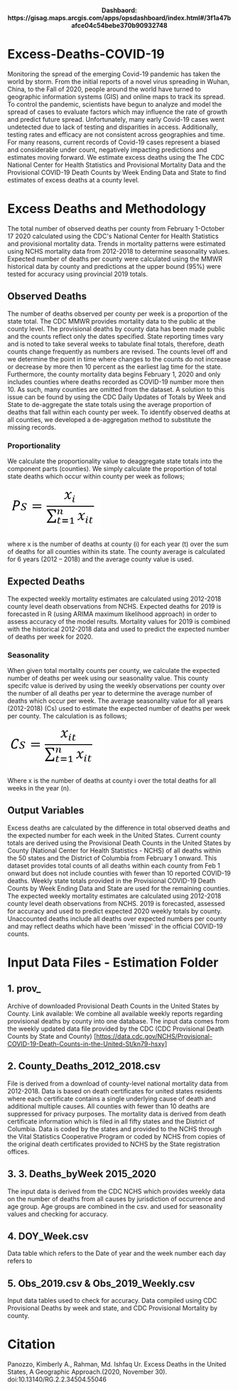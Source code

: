 <p align="center">
<b>Dashbaord: https://gisag.maps.arcgis.com/apps/opsdashboard/index.html#/3f1a47bafce04c54bebe370b90932748</b>
<p align="left">
 
# Excess-Deaths-COVID-19
Monitoring the spread of the emerging Covid-19 pandemic has taken the world by storm. From the initial reports of a novel virus spreading in Wuhan, China, to the Fall of 2020, people around the world have turned to geographic information systems (GIS) and online maps to track its spread. To control the pandemic, scientists have begun to analyze and model the spread of cases to evaluate factors which may influence the rate of growth and predict future spread. Unfortunately, many early Covid-19 cases went undetected due to lack of testing and disparities in access. Additionally, testing rates and efficacy are not consistent across geographies and time. For many reasons, current records of Covid-19 cases represent a biased and considerable under count, negatively impacting predictions and estimates moving forward. We estimate excess deaths using the The CDC National Center for Health Statistics and Provisional Mortality Data and the Provisional COVID-19 Death Counts by Week Ending Data and State to find estimates of excess deaths at a county level.

# Excess Deaths and Methodology
The total number of observed deaths per county from February 1-October 17 2020 calculated using the CDC's National Center for Health Statistics and provisional mortality data. Trends in mortality patterns were estimated using NCHS mortality data from 2012-2018 to determine seasonality values. Expected number of deaths per county were calculated using the MMWR historical data by county and predictions at the upper bound (95%) were tested for accuracy using provincial 2019 totals.

## Observed Deaths 
The number of deaths observed per county per week is a proportion of the state total. The CDC MMWR provides mortality data to the public at the county level. The provisional deaths by county data has been made public and the counts reflect only the dates specified. State reporting times vary and is noted to take several weeks to tabulate final totals, therefore, death counts change frequently as numbers are revised. The counts level off and we determine the point in time where changes to the counts do not increase or decrease by more then 10 percent as the earliest lag time for the state.  Furthermore, the county mortality data begins February 1, 2020 and only includes counties where deaths recorded as COVID-19 number more then 10. As such, many counties are omitted from the dataset. A solution to this issue can be found by using the CDC Daily Updates of Totals by Week and State to de-aggregate the state totals using the average proportion of deaths that fall within each county per week. 
To identify observed deaths at all counties, we developed a de-aggregation method to substitute the missing records. 
### Proportionality 
We calculate the proportionality value to deaggregate state totals into the component parts (counties). We simply calculate the proportion of total state deaths which occur within county per week as follows;

![alt text](equations/eq_2.PNG)

where x is the number of deaths at county (i) for each year (t) over the sum of deaths for all counties within its state. The county average is calculated for 6 years (2012 – 2018) and the average county value is used. 

## Expected Deaths
The expected weekly mortality estimates are calculated using 2012-2018 county level death observations from NCHS. Expected deaths for 2019 is forecasted in R (using ARIMA maximum likelihood approach) in order to assess accuracy of the model results. Mortality values for 2019 is combined with the historical 2012-2018 data and used to predict the expected number of deaths per week for 2020.
### Seasonality 
When given total mortality counts per county, we calculate the expected number of deaths per week using our seasonality value. This county specifc value is derived by using the weekly observations per county over the number of all deaths per year to determine the average number of deaths which occur per week. The average seasonality value for all years (2012-2018) (Cs) used to estimate the expected number of deaths per week per county. The calculation is as follows;

![alt text](equations/eq_1.PNG)

Where x is the number of deaths at county i over the total deaths for all weeks in the year (n). 

## Output Variables
Excess deaths are calculated by the difference in total observed deaths and the expected number for each week in the United States.  Current county totals are derived using the Provisional Death Counts in the United States by County (National Center for Health Statistics - NCHS) of all deaths within the 50 states and the District of Columbia from February 1 onward. This dataset provides total counts of all deaths within each county from Feb 1 onward but does not include counties with fewer than 10 reported COVID-19 deaths.  Weekly state totals provided in the Provisional COVID-19 Death Counts by Week Ending Data and State are used for the remaining counties. 
The expected weekly mortality estimates are calculated using 2012-2018 county level death observations from NCHS. 2019 is forecasted, assessed for accuracy and used to predict expected 2020 weekly totals by county.
Unaccounted deaths include all deaths over expected numbers per county and may reflect deaths which have been 'missed' in the official COVID-19 counts. 

# Input Data Files - Estimation Folder
## 1. prov_
Archive of downloaded Provisional Death Counts in the United States by County. 
Link available: We combine all available weekly reports regarding provisional deaths by county into one database. The input data comes from the weekly updated data file provided by the CDC (CDC Provisional Death Counts by State and County) [https://data.cdc.gov/NCHS/Provisional-COVID-19-Death-Counts-in-the-United-St/kn79-hsxy] 
## 2.	County_Deaths_2012_2018.csv
File is derived from a download of county-level national mortality data from 2012-2018. Data is based on death certificates for united states residents where each certificate contains a single underlying cause of death and additional multiple causes. All counties with fewer than 10 deaths are suppressed for privacy purposes. The mortality data is derived from death certificate information which is filed in all fifty states and the District of Columbia. Data is coded by the states and provided to the NCHS through the Vital Statistics Cooperative Program or coded by NCHS from copies of the original death certificates provided to NCHS by the State registration offices. 
## 3. 3.	Deaths_byWeek 2015_2020
 The input data is derived from the CDC NCHS which provides weekly data on the number of deaths from all causes by jurisdiction of occurrence and age group.  Age groups are combined in the csv. and used for seasonality values and checking for accuracy. 
## 4. DOY_Week.csv
Data table which refers to the Date of year and the week number each day refers to
## 5. Obs_2019.csv & Obs_2019_Weekly.csv
Input data tables used to check for accuracy. Data compiled using CDC Provisional Deaths by week and state, and CDC Provisional Mortality by county. 

# Citation
Panozzo, Kimberly A., Rahman, Md. Ishfaq Ur. Excess Deaths in the United States, A Geographic Approach.(2020, November 30). doi:10.13140/RG.2.2.34504.55046

